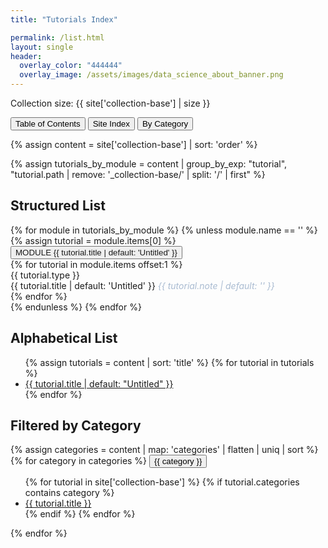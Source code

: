 ```yaml
---
title: "Tutorials Index"

permalink: /list.html
layout: single
header:
  overlay_color: "444444"
  overlay_image: /assets/images/data_science_about_banner.png
---
```



Collection size: {{ site['collection-base'] | size }}

<!-- Buttons to switch views -->
<button onclick="showList('toc')">Table of Contents</button>
<button onclick="showList('index')">Site Index</button>
<button onclick="showList('categories')">By Category</button>

{% assign content = site['collection-base'] | sort: 'order' %}

<!-- Structured List -->
{% assign tutorials_by_module = content | group_by_exp: "tutorial", "tutorial.path | remove: '_collection-base/' | split: '/' | first" %}

<div id="toc">
<h2>Structured List</h2>
{% for module in tutorials_by_module %}
  {% unless module.name == '' %}
    <div class="collapsible-content">
      {% assign tutorial = module.items[0] %}
      <button class="collapsible"><a href="{{ tutorial.url | relative_url }}" class="prefix-{{ tutorial.level }}">MODULE {{ tutorial.title | default: 'Untitled' }}</a></button>
      <div class="content" style="display:block;">
          {% for tutorial in module.items offset:1 %}
            <div>
              <div class="toc-type {{ tutorial.type }}">{{ tutorial.type }}</div>
              <a href="{{ tutorial.url | relative_url }}" class="no-decoration prefix-{{ tutorial.level }}">{{ tutorial.title | default: 'Untitled' }}</a> <i><span style="color: #a9bbd1;">{{ tutorial.note | default: '' }}</span></i>
            </div>
          {% endfor %}
      </div>
    </div>
  {% endunless %}
{% endfor %}
</div>



<!-- Alphabetical List -->
<div id="index">
  <h2>Alphabetical List</h2>
  <ul>
    {% assign tutorials = content | sort: 'title' %}
    {% for tutorial in tutorials %}
      <li><a href="{{ tutorial.url | relative_url }}">{{ tutorial.title | default: "Untitled" }}</a></li>
    {% endfor %}
  </ul>
</div>


<!-- Category List -->
<div id="categories">
  <h2>Filtered by Category</h2>
  {% assign categories = content | map: 'categories' | flatten | uniq | sort %}
  {% for category in categories %}
    <button class="collapsible">{{ category }}</button>
    <div class="content">
      <ul>
        {% for tutorial in site['collection-base'] %}
          {% if tutorial.categories contains category %}
            <li>
              <a href="{{ tutorial.url | relative_url }}">{{ tutorial.title }}</a>
            </li>
          {% endif %}
        {% endfor %}
      </ul>
    </div>
  {% endfor %}
</div>


<script>
function showList(listId) {
  document.getElementById('toc').style.display = 'none';
  document.getElementById('index').style.display = 'none';
  document.getElementById('categories').style.display = 'none';
  document.getElementById(listId).style.display = 'block';
}
</script>

